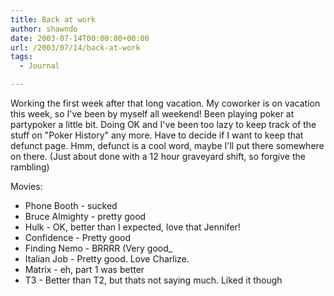 ```yaml
---
title: Back at work
author: shawndo
date: 2003-07-14T00:00:00+00:00
url: /2003/07/14/back-at-work
tags:
  - Journal

---
```

Working the first week after that long vacation. My coworker is on vacation this week, so I've been by myself all weekend! Been playing poker at partypoker a little bit. Doing OK and I've been too lazy to keep track of the stuff on "Poker History" any more. Have to decide if I want to keep that defunct page. Hmm, defunct is a cool word, maybe I'll put there somewhere on there. (Just about done with a 12 hour graveyard shift, so forgive the rambling)  

Movies:
- Phone Booth - sucked  
- Bruce Almighty - pretty good  
- Hulk - OK, better than I expected, love that Jennifer!  
- Confidence - Pretty good  
- Finding Nemo - BRRRR (Very good_  
- Italian Job - Pretty good. Love Charlize.  
- Matrix - eh, part 1 was better  
- T3 - Better than T2, but thats not saying much. Liked it though